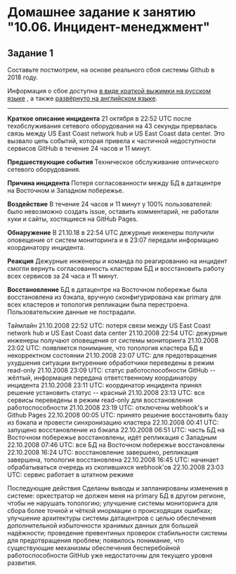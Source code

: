 # Домашнее задание к занятию "10.06. Инцидент-менеджмент"

## Задание 1

Составьте постмотрем, на основе реального сбоя системы Github в 2018 году.

Информация о сбое доступна [в виде краткой выжимки на русском языке](https://habr.com/ru/post/427301/) , а
также [развёрнуто на английском языке](https://github.blog/2018-10-30-oct21-post-incident-analysis/).

----------


**Краткое описание инцидента**
21 октября в 22:52 UTC после техобслуживания сетевого оборудования на 43 секунды прервалась связь между US East Coast network hub и US East Coast data center. Это вызвало цепь событий, которая привела к частичной недоступности сервисов GitHub в течение 24 часов и 11 минут.

**Предшествующие события**
Техническое обслуживание оптического сетевого оборудования.

**Причина инцидента**
Потеря согласованности между БД в датацентре на Восточном и Западном побережье.

**Воздействие**
В течение 24 часов и 11 минут у 100% пользователей: было невозможно создать issue, оставить комментарий, не работали хуки и сайты, хостящиеся на GitHub Pages.

**Обнаружение**
В 21.10.18 в 22:54 UTC дежурные инженеры получили оповещение от систем мониторинга и в 23:07 передали информацию координатору инцидента.

**Реакция**
Дежурные инженеры и команда по реагированию на инцидент смогли вернуть согласованность кластерам БД и восстановить работу всех сервисов за 24 часа и 11 минут.

**Восстановление**
БД в датацентре на Восточном побережье была восстановлена из бэкапа, вручную сконфигурирована как primary для всех кластеров и топология репликации была перестроена. Пользовательские данные не пострадали.

Таймлайн
21.10.2008 22:52 UTC: потеря связи между US East Coast network hub и US East Coast data center
21.10.2008 22:54 UTC: дежурные инженеры получают оповещения от системы мониторинга
21.10.2008 23:02 UTC: появляется понимание, что топология кластера БД в некорректном состоянии
21.10.2008 23:07 UTC: для предотвращения ухудшения ситуации внтуренние обработчики переведены в режим read-only
21.10.2008 23:09 UTC: статус работоспособности  GitHub -- жёлтый, информация передана ответственному координатору инцидента
21.10.2008 23:11 UTC: координатор инцидента принял решение установить статус -- красный
21.10.2008 23:13 UTC: все сервисы переведены в режим read-only для восстановления работоспособности
21.10.2008 23:19 UTC: отключены webhook's и Github Pages
22.10.2008 00:05 UTC: принято решение восстановить базу из бэкапа и провести синхронизацию кластера
22.10.2008 00:41 UTC: запущено восстановление из бэкапа
22.10.2008 06:51 UTC: часть БД на Восточном побережье восстановлены, идёт репликация с Западным
22.10.2008 07:46 UTC: все БД на Восточном побережье восстановлены
22.10.2008 16:24 UTC: восстановление завершено, репликация завершена, топология восстановлена
22.10.2008 16:45 UTC: начинает обрабатываться очередь из скопившихся webhook'ов
22.10.2008 23:03 UTC: сервис работает в штатном режиме

Последующие действия
Сделаны выводы и запланированы изменения в системе: оркестратор не должен меня на primary БД в другом регионе, чтобы не нарушать топологию; улучшение системы мониторинга для сбора более точной и чёткой инормации о происходящих ошибках; улучшение архитектуры системы датацентров с целью обеспечения дополнительной избыточности хранимых данных для большей надёжности; проведение превентиных проверок стабильности системы для предотвращения проблем; появилось понимание, что существующие механизмы обеспечения бесперебойной работоспособности GitHub уже недостаточны для текущего уровня развития.
